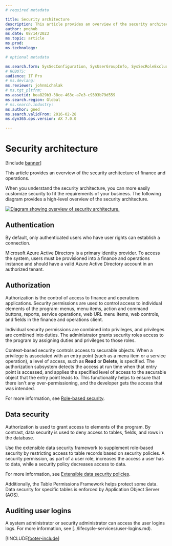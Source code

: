 ```yaml
---
# required metadata

title: Security architecture
description: This article provides an overview of the security architecture of finance and operations.
author: pnghub 
ms.date: 08/14/2023
ms.topic: article
ms.prod: 
ms.technology: 

# optional metadata

ms.search.form: SysSecConfiguration, SysUserGroupInfo, SysSecRoleExcludeUsers
# ROBOTS: 
audience: IT Pro
# ms.devlang: 
ms.reviewer: johnmichalak
# ms.tgt_pltfrm: 
ms.assetid: bea829b3-38ce-463c-a7e3-c9393b79d559
ms.search.region: Global
# ms.search.industry: 
ms.author: gned
ms.search.validFrom: 2016-02-28
ms.dyn365.ops.version: AX 7.0.0

---
```


# Security architecture
[!include [banner](../includes/banner.md)]

This article provides an overview of the security architecture of finance and operations.

When you understand the security architecture, you can more easily customize security to fit the requirements of your business. The following diagram provides a high-level overview of the security architecture. 

[![Diagram showing overview of security architecture.](./media/security-architecture.png)](./media/security-architecture.png)

## Authentication
By default, only authenticated users who have user rights can establish a connection. 

Microsoft Azure Active Directory is a primary identity provider. To access the system, users must be provisioned into a finance and operations instance and should have a valid Azure Active Directory account in an authorized tenant.

## Authorization
Authorization is the control of access to finance and operations applications. Security permissions are used to control access to individual elements of the program: menus, menu items, action and command buttons, reports, service operations, web URL menu items, web controls, and fields in the finance and operations client. 

Individual security permissions are combined into privileges, and privileges are combined into duties. The administrator grants security roles access to the program by assigning duties and privileges to those roles. 

Context-based security controls access to securable objects. When a privilege is associated with an entry point (such as a menu item or a service operation), a level of access, such as **Read** or **Delete**, is specified. The authorization subsystem detects the access at run time when that entry point is accessed, and applies the specified level of access to the securable object that the entry point leads to. This functionality helps to ensure that there isn't any over-permissioning, and the developer gets the access that was intended. 

For more information, see [Role-based security](role-based-security.md).

## Data security
Authorization is used to grant access to elements of the program. By contrast, data security is used to deny access to tables, fields, and rows in the database.

Use the extensible data security framework to supplement role-based security by restricting access to table records based on security policies. A security permission, as part of a user role, increases the access a user has to data, while a security policy decreases access to data.

For more information, see [Extensible data security policies](extensible-data-security-policies.md).

Additionally, the Table Permissions Framework helps protect some data. Data security for specific tables is enforced by Application Object Server (AOS).

## Auditing user logins
A system administrator or security administrator can access the user logins logs. For more information, see [../lifecycle-services/user-logins.md).


[!INCLUDE[footer-include](../../../includes/footer-banner.md)]
